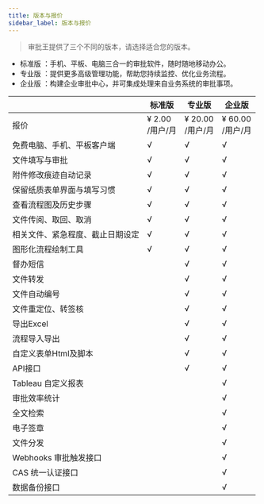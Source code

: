 ```yaml
---
title: 版本与报价
sidebar_label: 版本与报价
---
```


> 审批王提供了三个不同的版本，请选择适合您的版本。

- 标准版 ：手机、平板、电脑三合一的审批软件，随时随地移动办公。 
- 专业版 ：提供更多高级管理功能，帮助您持续监控、优化业务流程。
- 企业版 ：构建企业审批中心，并可集成处理来自业务系统的审批事项。


|  | 标准版 | 专业版 | 企业版|
|--- | --- | --- | ---|
|报价 | ¥ 2.00 <br />/用户/月| ¥ 20.00 <br />/用户/月| ¥ 60.00 <br />/用户/月|
|免费电脑、手机、平板客户端 | √ | √ | √|
|文件填写与审批 | √ | √ | √|
|附件修改痕迹自动记录 | √ | √ | √|
|保留纸质表单界面与填写习惯 | √ | √ | √|
|查看流程图及历史步骤 | √ | √ | √|price
|文件传阅、取回、取消 | √ | √ | √|
|相关文件、紧急程度、截止日期设定 | √ | √ | √|
|图形化流程绘制工具 | √ | √ | √|
|督办短信 |   | √ | √|
|文件转发 |   | √ | √|
|文件自动编号 |   | √ | √|
|文件重定位、转签核 |   | √ | √|
|导出Excel |   | √ | √|
|流程导入导出 |   | √ | √|
|自定义表单Html及脚本 |   | √ | √|
|API接口 |   | √ | √|
|Tableau 自定义报表 |   |   | √|
|审批效率统计 |   |   | √|
|全文检索 |   |   | √|
|电子签章 |   |   | √|
|文件分发 |   |   | √|
|Webhooks 审批触发接口 |   |   | √|
|CAS 统一认证接口 |   |   | √|
|数据备份接口 |   |   | √|
